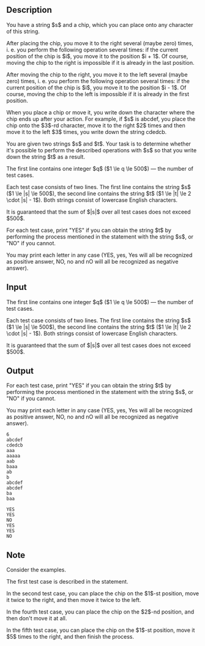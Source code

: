## Description

<div><p>You have a string $s$ and a chip, which you can place onto any character of this string. </p><p>After placing the chip, you move it to the right several (maybe zero) times, i.&nbsp;e. you perform the following operation several times: if the current position of the chip is $i$, you move it to the position $i + 1$. Of course, moving the chip to the right is impossible if it is already in the last position.</p><p>After moving the chip to the right, you move it to the left several (maybe zero) times, i.&nbsp;e. you perform the following operation several times: if the current position of the chip is $i$, you move it to the position $i - 1$. Of course, moving the chip to the left is impossible if it is already in the first position.</p><p>When you place a chip or move it, you write down the character where the chip ends up after your action. For example, if $s$ is <span class="tex-font-style-tt">abcdef</span>, you place the chip onto the $3$-rd character, move it to the right $2$ times and then move it to the left $3$ times, you write down the string <span class="tex-font-style-tt">cdedcb</span>.</p><p>You are given two strings $s$ and $t$. Your task is to determine whether it's possible to perform the described operations with $s$ so that you write down the string $t$ as a result.</p></div><div class="input-specification"><p>The first line contains one integer $q$ ($1 \le q \le 500$) — the number of test cases.</p><p>Each test case consists of two lines. The first line contains the string $s$ ($1 \le |s| \le 500$), the second line contains the string $t$ ($1 \le |t| \le 2 \cdot |s| - 1$). Both strings consist of lowercase English characters.</p><p>It is guaranteed that the sum of $|s|$ over all test cases does not exceed $500$.</p></div><div class="output-specification"><p>For each test case, print "<span class="tex-font-style-tt">YES</span>" if you can obtain the string $t$ by performing the process mentioned in the statement with the string $s$, or "<span class="tex-font-style-tt">NO</span>" if you cannot.</p><p>You may print each letter in any case (<span class="tex-font-style-tt">YES</span>, <span class="tex-font-style-tt">yes</span>, <span class="tex-font-style-tt">Yes</span> will all be recognized as positive answer, <span class="tex-font-style-tt">NO</span>, <span class="tex-font-style-tt">no</span> and <span class="tex-font-style-tt">nO</span> will all be recognized as negative answer).</p></div>

## Input

<p>The first line contains one integer $q$ ($1 \le q \le 500$) — the number of test cases.</p><p>Each test case consists of two lines. The first line contains the string $s$ ($1 \le |s| \le 500$), the second line contains the string $t$ ($1 \le |t| \le 2 \cdot |s| - 1$). Both strings consist of lowercase English characters.</p><p>It is guaranteed that the sum of $|s|$ over all test cases does not exceed $500$.</p>

## Output

<p>For each test case, print "<span class="tex-font-style-tt">YES</span>" if you can obtain the string $t$ by performing the process mentioned in the statement with the string $s$, or "<span class="tex-font-style-tt">NO</span>" if you cannot.</p><p>You may print each letter in any case (<span class="tex-font-style-tt">YES</span>, <span class="tex-font-style-tt">yes</span>, <span class="tex-font-style-tt">Yes</span> will all be recognized as positive answer, <span class="tex-font-style-tt">NO</span>, <span class="tex-font-style-tt">no</span> and <span class="tex-font-style-tt">nO</span> will all be recognized as negative answer).</p>





```input1
6
abcdef
cdedcb
aaa
aaaaa
aab
baaa
ab
b
abcdef
abcdef
ba
baa
```




```output1
YES
YES
NO
YES
YES
NO
```



## Note

<p>Consider the examples.</p><p>The first test case is described in the statement.</p><p>In the second test case, you can place the chip on the $1$-st position, move it twice to the right, and then move it twice to the left.</p><p>In the fourth test case, you can place the chip on the $2$-nd position, and then don't move it at all.</p><p>In the fifth test case, you can place the chip on the $1$-st position, move it $5$ times to the right, and then finish the process.</p>
